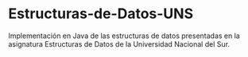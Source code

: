 # Estructuras-de-Datos-UNS
Implementación en Java de las estructuras de datos presentadas en la asignatura Estructuras de Datos de la Universidad Nacional del Sur.
